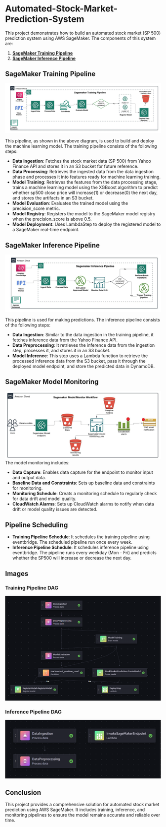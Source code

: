 # Automated-Stock-Market-Prediction-System

This project demonstrates how to build an automated stock market (SP 500) prediction system using AWS SageMaker. The components of this system are:

1. [**SageMaker Training Pipeline**](sagemaker_training_pipeline.ipynb)
2. [**SageMaker Inference Pipeline**](sagemaker_inference_pipeline.ipynb)

## SageMaker Training Pipeline

![Sagemaker training pipeline](/images/training_pipeline_img.jpeg)

This pipeline, as shown in the above diagram, is used to build and deploy the machine learning model. The training pipeline consists of the following steps:

- **Data Ingestion**: Fetches the stock market data (SP 500) from Yahoo Finance API and stores it in an S3 bucket for future reference.
- **Data Processing**: Retrieves the ingested data from the data ingestion phase and processes it into features ready for machine learning training.
- **Model Training**: Retrieves the features from the data processing stage, trains a machine learning model using the XGBoost algorithm to predict whether sp500 close price will increase(1) or decrease(0) the next day, and stores the artifacts in an S3 bucket.
- **Model Evaluation**: Evaluates the trained model using the precision_score metric.
- **Model Registry**: Registers the model to the SageMaker model registry when the precision_score is above 0.5.
- **Model Deployment**: Uses LambdaStep to deploy the registered model to a SageMaker real-time endpoint.

## SageMaker Inference Pipeline

![Sagemaker inference pipeline](/images/inference_pipeline_img.jpeg)

This pipeline is used for making predictions. The inference pipeline consists of the following steps:
- **Data Ingestion**: Similar to the data ingestion in the training pipeline, it fetches inference data from the Yahoo Finance API.
- **Data Preprocessing**: It retrieves the inference data from the ingestion step, processes it, and stores it in an S3 bucket.
- **Model Inference**: This step uses a Lambda function to retrieve the processed inference data from the S3 bucket, pass it through the deployed model endpoint, and store the predicted data in DynamoDB.

## SageMaker Model Monitoring
![Sagemaker model monitor pipeline](/images/monitoring_pipeline.jpeg)
The model monitoring includes:
- **Data Capture**: Enables data capture for the endpoint to monitor input and output data.
- **Baseline Data and Constraints**: Sets up baseline data and constraints for monitoring.
- **Monitoring Schedule**: Creats a monitoring schedule to regularly check for data drift and model quality.
- **CloudWatch Alarms**: Sets up CloudWatch alarms to notify when data drift or model quality issues are detected.

## Pipeline Scheduling

- **Training Pipeline Schedule**: It schedules the training pipeline using eventbridge. The scheduled pipeline run once every week.
- **Inference Pipeline Schedule**: It schedules inference pipeline using eventbridge. The pipeline runs every weekday (Mon - Fri) and predicts whether the SP500 will increase or decrease the next day.


## Images
### Training Pipeline DAG
![Training Pipeline DAG](/images/training_pipeline_dag.jpeg)

### Inference Pipeline DAG
![Inference Pipeline DAG](/images/inference_pipeline_dag.jpeg)



## Conclusion

This project provides a comprehensive solution for automated stock market prediction using AWS SageMaker. It includes training, inference, and monitoring pipelines to ensure the model remains accurate and reliable over time.